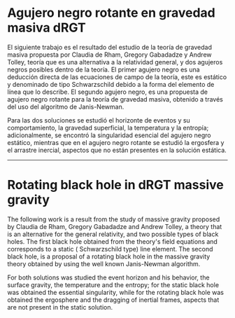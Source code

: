 # Agujero negro rotante en gravedad masiva dRGT

El siguiente trabajo es el resultado del estudio de la teoría de gravedad masiva propuesta por Claudia de Rham, Gregory Gabadadze y Andrew Tolley, teoría que es una alternativa a la relatividad general, y dos agujeros negros posibles dentro de la teoría. El primer agujero negro es una deducción directa de las ecuaciones de campo de la teoría, este es estático y denominado de tipo Schwarzschild debido a la forma del elemento de línea que lo describe. El segundo agujero negro, es una propuesta de agujero negro rotante para la teoría de gravedad masiva, obtenido a través del uso del algoritmo de Janis-Newman.

Para las dos soluciones se estudió el horizonte de eventos y su comportamiento, la gravedad superficial, la temperatura y la entropía; adicionalmente, se encontró la singularidad esencial del agujero negro estático, mientras que en el agujero negro rotante se estudió la ergosfera y el arrastre inercial, aspectos que no están presentes en la solución estática.

---

# Rotating black hole in dRGT massive gravity

The following work is a result from the study of massive gravity proposed by Claudia de Rham, Gregory Gabadadze and Andrew Tolley, a theory that is an alternative for the general relativity, and two possible types of black holes. The first black hole obtained from the theory's field equations and corresponds to a static  ( Schwarzschild type) line element. The second black hole, is a proposal of a rotating black hole in the massive gravity theory obtained by using the well known Janis-Newman algorithm.

For both solutions was studied the event horizon and his behavior, the surface gravity, the temperature and the entropy; for the static black hole was obtained the essential singularity, while for the rotating black hole was obtained the ergosphere and the dragging of inertial frames, aspects that are not present in the static solution.
